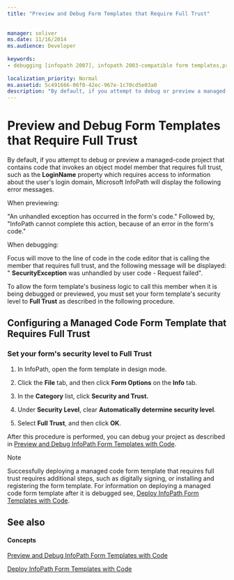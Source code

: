 ```yaml
---
title: "Preview and Debug Form Templates that Require Full Trust"
 
 
manager: soliver
ms.date: 11/16/2014
ms.audience: Developer
 
keywords:
- debugging [infopath 2007], infopath 2003-compatible form templates,previewing InfoPath 2003-compatible form templates,form templates [InfoPath 2007], previewing 2003-compatible,form templates [InfoPath 2007], debugging 2003-compatible,debugging InfoPath 2003-compatible form templates
 
localization_priority: Normal
ms.assetid: 5c491666-06f0-42ec-967e-1c70cd5e03a0
description: "By default, if you attempt to debug or preview a managed-code project that contains code that invokes an object model member that requires full trust, such as the LoginName property which requires access to information about the user's login domain, Microsoft InfoPath will display the following error messages."
---
```


# Preview and Debug Form Templates that Require Full Trust

By default, if you attempt to debug or preview a managed-code project that contains code that invokes an object model member that requires full trust, such as the **LoginName** property which requires access to information about the user's login domain, Microsoft InfoPath will display the following error messages. 
  
When previewing:
  
"An unhandled exception has occurred in the form's code." Followed by, "InfoPath cannot complete this action, because of an error in the form's code."
  
When debugging:
  
Focus will move to the line of code in the code editor that is calling the member that requires full trust, and the following message will be displayed: " **SecurityException** was unhandled by user code - Request failed". 
  
To allow the form template's business logic to call this member when it is being debugged or previewed, you must set your form template's security level to **Full Trust** as described in the following procedure. 
  
## Configuring a Managed Code Form Template that Requires Full Trust

### Set your form's security level to Full Trust

1. In InfoPath, open the form template in design mode.
    
2. Click the **File** tab, and then click **Form Options** on the **Info** tab. 
    
3. In the **Category** list, click **Security and Trust.**
    
4. Under **Security Level**, clear **Automatically determine security level**.
    
5. Select **Full Trust**, and then click **OK**.
    
After this procedure is performed, you can debug your project as described in [Preview and Debug InfoPath Form Templates with Code](how-to-preview-and-debug-infopath-form-templates-with-code.md).
  
> [!NOTE]
> Successfully deploying a managed code form template that requires full trust requires additional steps, such as digitally signing, or installing and registering the form template. For information on deploying a managed code form template after it is debugged see, [Deploy InfoPath Form Templates with Code](how-to-deploy-infopath-form-templates-with-code.md). 
  
## See also

#### Concepts

[Preview and Debug InfoPath Form Templates with Code](how-to-preview-and-debug-infopath-form-templates-with-code.md)
  
[Deploy InfoPath Form Templates with Code](how-to-deploy-infopath-form-templates-with-code.md)


